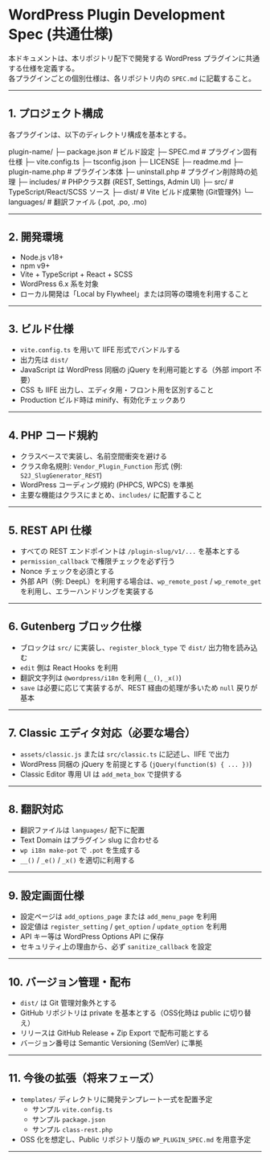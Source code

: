 # WordPress Plugin Development Spec (共通仕様)

本ドキュメントは、本リポジトリ配下で開発する WordPress プラグインに共通する仕様を定義する。  
各プラグインごとの個別仕様は、各リポジトリ内の `SPEC.md` に記載すること。

---

## 1. プロジェクト構成

各プラグインは、以下のディレクトリ構成を基本とする。

plugin-name/
├─ package.json # ビルド設定
├─ SPEC.md # プラグイン固有仕様
├─ vite.config.ts
├─ tsconfig.json
├─ LICENSE
├─ readme.md
├─ plugin-name.php # プラグイン本体
├─ uninstall.php # プラグイン削除時の処理
├─ includes/ # PHPクラス群 (REST, Settings, Admin UI)
├─ src/ # TypeScript/React/SCSS ソース
├─ dist/ # Vite ビルド成果物 (Git管理外)
└─ languages/ # 翻訳ファイル (.pot, .po, .mo)

---

## 2. 開発環境

- Node.js v18+  
- npm v9+  
- Vite + TypeScript + React + SCSS  
- WordPress 6.x 系を対象  
- ローカル開発は「Local by Flywheel」または同等の環境を利用すること  

---

## 3. ビルド仕様

- `vite.config.ts` を用いて IIFE 形式でバンドルする  
- 出力先は `dist/`  
- JavaScript は WordPress 同梱の jQuery を利用可能とする（外部 import 不要）  
- CSS も IIFE 出力し、エディタ用・フロント用を区別すること  
- Production ビルド時は minify、有効化チェックあり  

---

## 4. PHP コード規約

- クラスベースで実装し、名前空間衝突を避ける  
- クラス命名規則: `Vendor_Plugin_Function` 形式 (例: `S2J_SlugGenerator_REST`)  
- WordPress コーディング規約 (PHPCS, WPCS) を準拠  
- 主要な機能はクラスにまとめ、`includes/` に配置すること  

---

## 5. REST API 仕様

- すべての REST エンドポイントは `/plugin-slug/v1/...` を基本とする  
- `permission_callback` で権限チェックを必ず行う  
- Nonce チェックを必須とする  
- 外部 API（例: DeepL）を利用する場合は、`wp_remote_post` / `wp_remote_get` を利用し、エラーハンドリングを実装する  

---

## 6. Gutenberg ブロック仕様

- ブロックは `src/` に実装し、`register_block_type` で `dist/` 出力物を読み込む  
- `edit` 側は React Hooks を利用  
- 翻訳文字列は `@wordpress/i18n` を利用 (`__()`, `_x()`)  
- `save` は必要に応じて実装するが、REST 経由の処理が多いため `null` 戻りが基本  

---

## 7. Classic エディタ対応（必要な場合）

- `assets/classic.js` または `src/classic.ts` に記述し、IIFE で出力  
- WordPress 同梱の jQuery を前提とする (`jQuery(function($) { ... })`)  
- Classic Editor 専用 UI は `add_meta_box` で提供する  

---

## 8. 翻訳対応

- 翻訳ファイルは `languages/` 配下に配置  
- Text Domain はプラグイン slug に合わせる  
- `wp i18n make-pot` で `.pot` を生成する  
- `__()` / `_e()` / `_x()` を適切に利用する  

---

## 9. 設定画面仕様

- 設定ページは `add_options_page` または `add_menu_page` を利用  
- 設定値は `register_setting` / `get_option` / `update_option` を利用  
- API キー等は WordPress Options API に保存  
- セキュリティ上の理由から、必ず `sanitize_callback` を設定  

---

## 10. バージョン管理・配布

- `dist/` は Git 管理対象外とする  
- GitHub リポジトリは private を基本とする（OSS化時は public に切り替え）  
- リリースは GitHub Release + Zip Export で配布可能とする  
- バージョン番号は Semantic Versioning (SemVer) に準拠  

---

## 11. 今後の拡張（将来フェーズ）

- `templates/` ディレクトリに開発テンプレート一式を配置予定  
  - サンプル `vite.config.ts`  
  - サンプル `package.json`  
  - サンプル `class-rest.php`  
- OSS 化を想定し、Public リポジトリ版の `WP_PLUGIN_SPEC.md` を用意予定  

---

